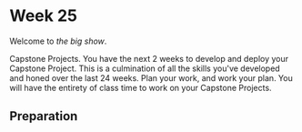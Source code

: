 # Week 25

Welcome to _the big show_.

Capstone Projects. You have the next 2 weeks to develop and deploy your Capstone Project. This is a culmination of all the skills you've developed and honed over the last 24 weeks. Plan your work, and work your plan. You will have the entirety of class time to work on your Capstone Projects.

## Preparation

